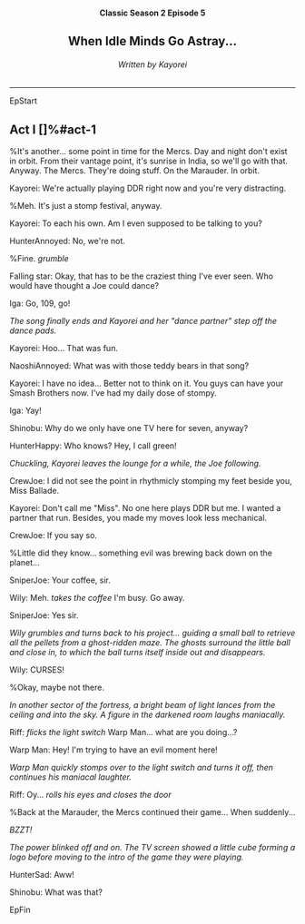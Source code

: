 
<div class=""><center>
<h4>Classic Season 2 Episode 5</h4>
<h2>When Idle Minds Go Astray...</h2>
<h6>Written by Kayorei</h6>
<hr>
</center></div>

EpStart

## Act I []%#act-1

%It's another... some point in time for the Mercs. Day and night don't exist in orbit. From their vantage point, it's sunrise in India, so we'll go with that. Anyway. The Mercs. They're doing stuff. On the Marauder. In orbit.

Kayorei: We're actually playing DDR right now and you're very distracting.

%Meh. It's just a stomp festival, anyway.

Kayorei: To each his own. Am I even supposed to be talking to you?

HunterAnnoyed: No, we're not.

%Fine. *grumble*

Falling star: Okay, that has to be the craziest thing I've ever seen. Who would have thought a Joe could dance?

Iga: Go, 109, go!

*The song finally ends and Kayorei and her "dance partner" step off the dance pads.*

Kayorei: Hoo... That was fun.

NaoshiAnnoyed: What was with those teddy bears in that song?

Kayorei: I have no idea... Better not to think on it. You guys can have your Smash Brothers now. I've had my daily dose of stompy.

Iga: Yay!

Shinobu: Why do we only have one TV here for seven, anyway?

HunterHappy: Who knows? Hey, I call green!

*Chuckling, Kayorei leaves the lounge for a while, the Joe following.*

CrewJoe: I did not see the point in rhythmicly stomping my feet beside you, Miss Ballade.

Kayorei: Don't call me "Miss". No one here plays DDR but me. I wanted a partner that run. Besides, you made my moves look less mechanical.

CrewJoe: If you say so.

%Little did they know... something evil was brewing back down on the planet...

SniperJoe: Your coffee, sir.

Wily: Meh. *takes the coffee* I'm busy. Go away.

SniperJoe: Yes sir.

*Wily grumbles and turns back to his project... guiding a small ball to retrieve all the pellets from a ghost-ridden maze. The ghosts surround the little ball and close in, to which the ball turns itself inside out and disappears.*

Wily: CURSES!

%Okay, maybe not there.

*In another sector of the fortress, a bright beam of light lances from the ceiling and into the sky. A figure in the darkened room laughs maniacally.*

Riff: *flicks the light switch* Warp Man... what are you doing...?

Warp Man: Hey! I'm trying to have an evil moment here!

*Warp Man quickly stomps over to the light switch and turns it off, then continues his maniacal laughter.*

Riff: Oy... *rolls his eyes and closes the door*

%Back at the Marauder, the Mercs continued their game... When suddenly...

*BZZT!*

*The power blinked off and on. The TV screen showed a little cube forming a logo before moving to the intro of the game they were playing.*

HunterSad: Aww!

Shinobu: What was that?



EpFin

<script src="assets/js/EpFormatter.js"></script>